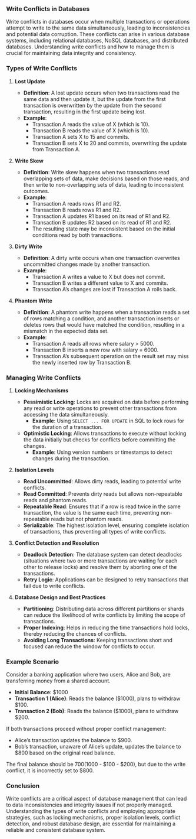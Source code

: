 ### Write Conflicts in Databases

Write conflicts in databases occur when multiple transactions or operations attempt to write to the same data simultaneously, leading to inconsistencies and potential data corruption. These conflicts can arise in various database systems, including relational databases, NoSQL databases, and distributed databases. Understanding write conflicts and how to manage them is crucial for maintaining data integrity and consistency.

### Types of Write Conflicts

1. **Lost Update**
   - **Definition**: A lost update occurs when two transactions read the same data and then update it, but the update from the first transaction is overwritten by the update from the second transaction, resulting in the first update being lost.
   - **Example**: 
     - Transaction A reads the value of X (which is 10).
     - Transaction B reads the value of X (which is 10).
     - Transaction A sets X to 15 and commits.
     - Transaction B sets X to 20 and commits, overwriting the update from Transaction A.

2. **Write Skew**
   - **Definition**: Write skew happens when two transactions read overlapping sets of data, make decisions based on those reads, and then write to non-overlapping sets of data, leading to inconsistent outcomes.
   - **Example**: 
     - Transaction A reads rows R1 and R2.
     - Transaction B reads rows R1 and R2.
     - Transaction A updates R1 based on its read of R1 and R2.
     - Transaction B updates R2 based on its read of R1 and R2.
     - The resulting state may be inconsistent based on the initial conditions read by both transactions.

3. **Dirty Write**
   - **Definition**: A dirty write occurs when one transaction overwrites uncommitted changes made by another transaction.
   - **Example**:
     - Transaction A writes a value to X but does not commit.
     - Transaction B writes a different value to X and commits.
     - Transaction A’s changes are lost if Transaction A rolls back.

4. **Phantom Write**
   - **Definition**: A phantom write happens when a transaction reads a set of rows matching a condition, and another transaction inserts or deletes rows that would have matched the condition, resulting in a mismatch in the expected data set.
   - **Example**:
     - Transaction A reads all rows where salary > 5000.
     - Transaction B inserts a new row with salary = 6000.
     - Transaction A’s subsequent operation on the result set may miss the newly inserted row by Transaction B.

### Managing Write Conflicts

1. **Locking Mechanisms**
   - **Pessimistic Locking**: Locks are acquired on data before performing any read or write operations to prevent other transactions from accessing the data simultaneously.
     - **Example**: Using `SELECT ... FOR UPDATE` in SQL to lock rows for the duration of a transaction.
   - **Optimistic Locking**: Allows transactions to execute without locking the data initially but checks for conflicts before committing the changes.
     - **Example**: Using version numbers or timestamps to detect changes during the transaction.

2. **Isolation Levels**
   - **Read Uncommitted**: Allows dirty reads, leading to potential write conflicts.
   - **Read Committed**: Prevents dirty reads but allows non-repeatable reads and phantom reads.
   - **Repeatable Read**: Ensures that if a row is read twice in the same transaction, the value is the same each time, preventing non-repeatable reads but not phantom reads.
   - **Serializable**: The highest isolation level, ensuring complete isolation of transactions, thus preventing all types of write conflicts.

3. **Conflict Detection and Resolution**
   - **Deadlock Detection**: The database system can detect deadlocks (situations where two or more transactions are waiting for each other to release locks) and resolve them by aborting one of the transactions.
   - **Retry Logic**: Applications can be designed to retry transactions that fail due to write conflicts.

4. **Database Design and Best Practices**
   - **Partitioning**: Distributing data across different partitions or shards can reduce the likelihood of write conflicts by limiting the scope of transactions.
   - **Proper Indexing**: Helps in reducing the time transactions hold locks, thereby reducing the chances of conflicts.
   - **Avoiding Long Transactions**: Keeping transactions short and focused can reduce the window for conflicts to occur.

### Example Scenario

Consider a banking application where two users, Alice and Bob, are transferring money from a shared account.

- **Initial Balance**: $1000
- **Transaction 1 (Alice)**: Reads the balance ($1000), plans to withdraw $100.
- **Transaction 2 (Bob)**: Reads the balance ($1000), plans to withdraw $200.

If both transactions proceed without proper conflict management:

- Alice’s transaction updates the balance to $900.
- Bob’s transaction, unaware of Alice’s update, updates the balance to $800 based on the original read balance.

The final balance should be $700 ($1000 - $100 - $200), but due to the write conflict, it is incorrectly set to $800.

### Conclusion

Write conflicts are a critical aspect of database management that can lead to data inconsistencies and integrity issues if not properly managed. Understanding the types of write conflicts and employing appropriate strategies, such as locking mechanisms, proper isolation levels, conflict detection, and robust database design, are essential for maintaining a reliable and consistent database system.